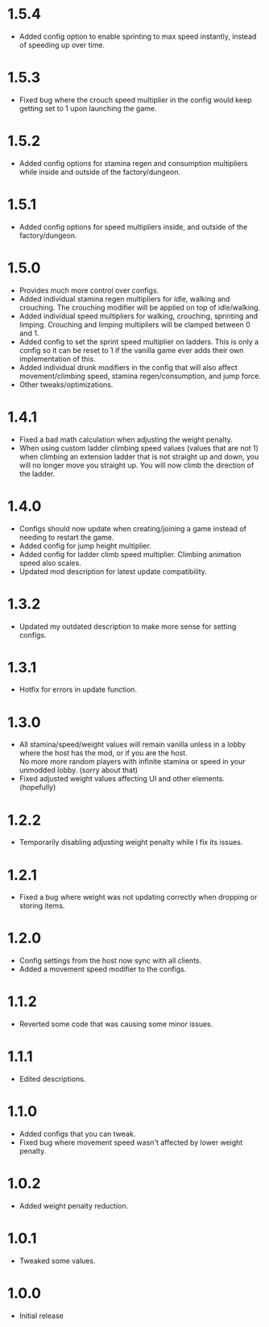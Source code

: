# 1.5.4
+ Added config option to enable sprinting to max speed instantly, instead of speeding up over time.
# 1.5.3
+ Fixed bug where the crouch speed multiplier in the config would keep getting set to 1 upon launching the game.
# 1.5.2
+ Added config options for stamina regen and consumption multipliers while inside and outside of the factory/dungeon.
# 1.5.1
+ Added config options for speed multipliers inside, and outside of the factory/dungeon.
# 1.5.0
+ Provides much more control over configs.
+ Added individual stamina regen multipliers for idle, walking and crouching. The crouching modifier will be applied on top of idle/walking.
+ Added individual speed multipliers for walking, crouching, sprinting and limping. Crouching and limping multipliers will be clamped between 0 and 1.
+ Added config to set the sprint speed multiplier on ladders. This is only a config so it can be reset to 1 if the vanilla game ever adds their own implementation of this.
+ Added individual drunk modifiers in the config that will also affect movement/climbing speed, stamina regen/consumption, and jump force.
+ Other tweaks/optimizations.
# 1.4.1
+ Fixed a bad math calculation when adjusting the weight penalty.
+ When using custom ladder climbing speed values (values that are not 1) when climbing an extension ladder that is not straight up and down, you will no longer move you straight up. You will now climb the direction of the ladder.
# 1.4.0
+ Configs should now update when creating/joining a game instead of needing to restart the game.
+ Added config for jump height multiplier.
+ Added config for ladder climb speed multiplier. Climbing animation speed also scales.
+ Updated mod description for latest update compatibility.
# 1.3.2
+ Updated my outdated description to make more sense for setting configs.
# 1.3.1
+ Hotfix for errors in update function.
# 1.3.0
+ All stamina/speed/weight values will remain vanilla unless in a lobby where the host has the mod, or if you are the host.<br>
No more more random players with infinite stamina or speed in your unmodded lobby. (sorry about that)
+ Fixed adjusted weight values affecting UI and other elements. (hopefully)
# 1.2.2
+ Temporarily disabling adjusting weight penalty while I fix its issues.
# 1.2.1
+ Fixed a bug where weight was not updating correctly when dropping or storing items.
# 1.2.0
+ Config settings from the host now sync with all clients.
+ Added a movement speed modifier to the configs.
# 1.1.2
+ Reverted some code that was causing some minor issues.
# 1.1.1
+ Edited descriptions.
# 1.1.0
+ Added configs that you can tweak.
+ Fixed bug where movement speed wasn't affected by lower weight penalty.
# 1.0.2
+ Added weight penalty reduction.
# 1.0.1
+ Tweaked some values.
# 1.0.0
+ Initial release